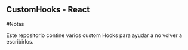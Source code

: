## CustomHooks - React

#Notas

Este repositorio contine varios custom Hooks para ayudar a no volver a escribirlos.